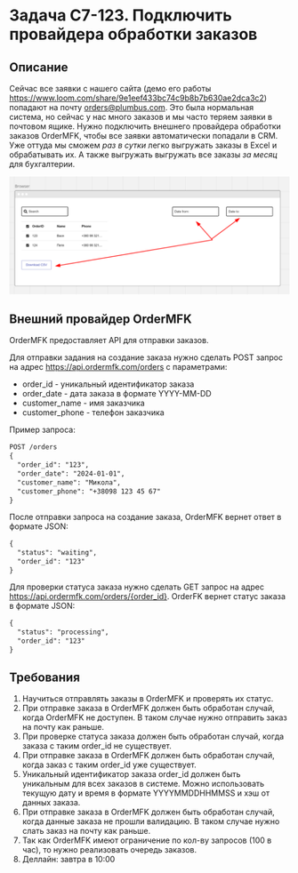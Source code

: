 # Задача C7-123. Подключить провайдера обработки заказов

## Описание

Сейчас все заявки с нашего сайта (демо его работы https://www.loom.com/share/9e1eef433bc74c9b8b7b630ae2dca3c2) попадают на почту orders@plumbus.com. 
Это была нормальная система, но сейчас у нас много заказов и мы часто теряем заявки в почтовом ящике. 
Нужно подключить внешнего провайдера обработки заказов OrderMFK, чтобы все заявки автоматически попадали в CRM. 
Уже оттуда мы сможем *раз в сутки* легко выгружать заказы в Excel и обрабатывать их. 
А также выгружать выгружать все заказы *за месяц* для бухгалтерии.

![OrderFK.png](public/OrderFK.png)

## Внешний провайдер OrderMFK

OrderMFK предоставляет API для отправки заказов.

Для отправки задания на создание заказа нужно сделать POST запрос на адрес https://api.ordermfk.com/orders с параметрами:
- order_id - уникальный идентификатор заказа
- order_date - дата заказа в формате YYYY-MM-DD
- customer_name - имя заказчика
- customer_phone - телефон заказчика

Пример запроса:
```
POST /orders
{
  "order_id": "123",
  "order_date": "2024-01-01",
  "customer_name": "Микола",
  "customer_phone": "+38098 123 45 67"
}
```

После отправки запроса на создание заказа, OrderMFK вернет ответ в формате JSON:
```
{
  "status": "waiting",
  "order_id": "123"
}
```

Для проверки статуса заказа нужно сделать GET запрос на адрес https://api.ordermfk.com/orders/{order_id}.
OrderFK вернет статус заказа в формате JSON:
```
{
  "status": "processing",
  "order_id": "123"
}
```

## Требования

1. Научиться отправлять заказы в OrderMFK и проверять их статус.
2. При отправке заказа в OrderMFK должен быть обработан случай, когда OrderMFK не доступен. В таком случае нужно отправить заказ на почту как раньше.
3. При проверке статуса заказа должен быть обработан случай, когда заказа с таким order_id не существует.
4. При отправке заказа в OrderMFK должен быть обработан случай, когда заказ с таким order_id уже существует.
5. Уникальный идентификатор заказа order_id должен быть уникальным для всех заказов в системе. Можно использовать текущую дату 
и время в формате YYYYMMDDHHMMSS и хэш от данных заказа.
6. При отправке заказа в OrderMFK должен быть обработан случай, когда данные заказа не прошли валидацию. В таком случае нужно слать заказ на почту как раньше.
7. Так как OrderMFK имеют ограничение по кол-ву запросов (100 в час), то нужно реализовать очередь заказов.
8. Деллайн: завтра в 10:00

